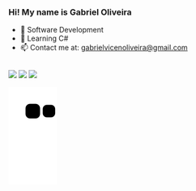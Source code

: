 ### Hi! My name is Gabriel Oliveira

- 🔭 Software Development
- 🌱 Learning C#
- 📫 Contact me at: gabrielvicenoliveira@gmail.com

<!--<div align="center">
  <a href="https://github.com/GabrielVeneza">
  <img height="180em" src="https://github-readme-stats.vercel.app/api?username=GabrielVeneza&show_icons=true&theme=react&include_all_commits=true&count_private=true"/>
  <img height="180em" src="https://github-readme-stats.vercel.app/api/top-langs/?username=GabrielVeneza&layout=compact&langs_count=7&theme=react "/>
</div>
  
  <div style="display: inline_block"><br>
  <img align="center" alt="Rafa-Js" height="30" width="40" src="https://raw.githubusercontent.com/devicons/devicon/master/icons/javascript/javascript-plain.svg">
  <img align="center" alt="Rafa-HTML" height="30" width="40" src="https://raw.githubusercontent.com/devicons/devicon/master/icons/html5/html5-original.svg">
  <img align="center" alt="Rafa-CSS" height="30" width="40" src="https://raw.githubusercontent.com/devicons/devicon/master/icons/css3/css3-original.svg">
  <img align="center" alt="Rafa-Csharp" height="30" width="40" src="https://raw.githubusercontent.com/devicons/devicon/master/icons/csharp/csharp-original.svg">
  
</div> -->

##
  
  <div> 
    
   <a href = "https://www.instagram.com/gabrielll_olive/?hl=pt-br"><img src="https://img.shields.io/badge/-Instagram-%23E4405F?style=for-the-badge&logo=instagram&logoColor=white" target="_blank"></a>
  <a href = "mailto:gabrielvicenoliveira@gmail.com"><img src="https://img.shields.io/badge/-Gmail-%23333?style=for-the-badge&logo=gmail&logoColor=white" target="_blank"></a>
  <a href="https://www.linkedin.com/in/gabriel-vicente-455705202/" target="_blank"><img src="https://img.shields.io/badge/-LinkedIn-%230077B5?style=for-the-badge&logo=linkedin&logoColor=white" target="_blank"></a> 
 
![Snake animation](https://github.com/GabrielVeneza/GabrielVeneza/blob/output/github-contribution-grid-snake.svg) 
 
</div>
